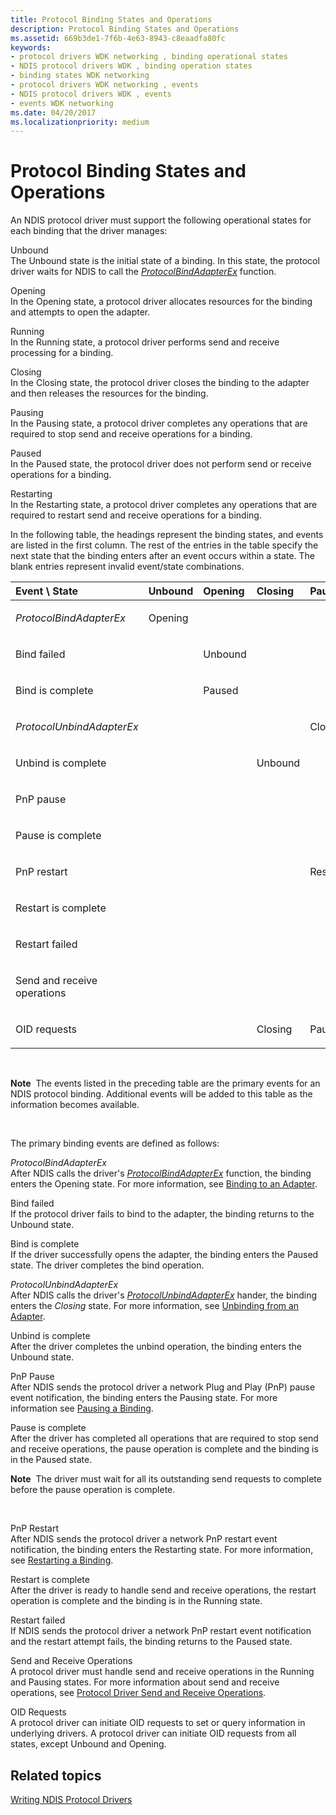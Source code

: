 ```yaml
---
title: Protocol Binding States and Operations
description: Protocol Binding States and Operations
ms.assetid: 669b3de1-7f6b-4e63-8943-c8eaadfa80fc
keywords:
- protocol drivers WDK networking , binding operational states
- NDIS protocol drivers WDK , binding operation states
- binding states WDK networking
- protocol drivers WDK networking , events
- NDIS protocol drivers WDK , events
- events WDK networking
ms.date: 04/20/2017
ms.localizationpriority: medium
---
```


# Protocol Binding States and Operations





An NDIS protocol driver must support the following operational states for each binding that the driver manages:

<a href="" id="unbound"></a>Unbound  
The Unbound state is the initial state of a binding. In this state, the protocol driver waits for NDIS to call the [*ProtocolBindAdapterEx*](https://msdn.microsoft.com/library/windows/hardware/ff570220) function.

<a href="" id="opening"></a>Opening  
In the Opening state, a protocol driver allocates resources for the binding and attempts to open the adapter.

<a href="" id="running"></a>Running  
In the Running state, a protocol driver performs send and receive processing for a binding.

<a href="" id="closing"></a>Closing  
In the Closing state, the protocol driver closes the binding to the adapter and then releases the resources for the binding.

<a href="" id="pausing"></a>Pausing  
In the Pausing state, a protocol driver completes any operations that are required to stop send and receive operations for a binding.

<a href="" id="paused"></a>Paused  
In the Paused state, the protocol driver does not perform send or receive operations for a binding.

<a href="" id="restarting"></a>Restarting  
In the Restarting state, a protocol driver completes any operations that are required to restart send and receive operations for a binding.

In the following table, the headings represent the binding states, and events are listed in the first column. The rest of the entries in the table specify the next state that the binding enters after an event occurs within a state. The blank entries represent invalid event/state combinations.

<table>
<colgroup>
<col width="12%" />
<col width="12%" />
<col width="12%" />
<col width="12%" />
<col width="12%" />
<col width="12%" />
<col width="12%" />
<col width="12%" />
</colgroup>
<thead>
<tr class="header">
<th align="left">Event \ State</th>
<th align="left">Unbound</th>
<th align="left">Opening</th>
<th align="left">Closing</th>
<th align="left">Paused</th>
<th align="left">Restarting</th>
<th align="left">Running</th>
<th align="left">Pausing</th>
</tr>
</thead>
<tbody>
<tr class="odd">
<td align="left"><p><em>ProtocolBindAdapterEx</em></p></td>
<td align="left"><p>Opening</p></td>
<td align="left"></td>
<td align="left"></td>
<td align="left"></td>
<td align="left"></td>
<td align="left"></td>
<td align="left"></td>
</tr>
<tr class="even">
<td align="left"><p>Bind failed</p></td>
<td align="left"></td>
<td align="left"><p>Unbound</p></td>
<td align="left"></td>
<td align="left"></td>
<td align="left"></td>
<td align="left"></td>
<td align="left"></td>
</tr>
<tr class="odd">
<td align="left"><p>Bind is complete</p></td>
<td align="left"></td>
<td align="left"><p>Paused</p></td>
<td align="left"></td>
<td align="left"></td>
<td align="left"></td>
<td align="left"></td>
<td align="left"></td>
</tr>
<tr class="even">
<td align="left"><p><em>ProtocolUnbindAdapterEx</em></p></td>
<td align="left"></td>
<td align="left"></td>
<td align="left"></td>
<td align="left"><p>Closing</p></td>
<td align="left"></td>
<td align="left"></td>
<td align="left"></td>
</tr>
<tr class="odd">
<td align="left"><p>Unbind is complete</p></td>
<td align="left"></td>
<td align="left"></td>
<td align="left"><p>Unbound</p></td>
<td align="left"></td>
<td align="left"></td>
<td align="left"></td>
<td align="left"></td>
</tr>
<tr class="even">
<td align="left"><p>PnP pause</p></td>
<td align="left"></td>
<td align="left"></td>
<td align="left"></td>
<td align="left"></td>
<td align="left"></td>
<td align="left"><p>Pausing</p></td>
<td align="left"></td>
</tr>
<tr class="odd">
<td align="left"><p>Pause is complete</p></td>
<td align="left"></td>
<td align="left"></td>
<td align="left"></td>
<td align="left"></td>
<td align="left"></td>
<td align="left"></td>
<td align="left"><p>Paused</p></td>
</tr>
<tr class="even">
<td align="left"><p>PnP restart</p></td>
<td align="left"></td>
<td align="left"></td>
<td align="left"></td>
<td align="left"><p>Restarting</p></td>
<td align="left"></td>
<td align="left"></td>
<td align="left"></td>
</tr>
<tr class="odd">
<td align="left"><p>Restart is complete</p></td>
<td align="left"></td>
<td align="left"></td>
<td align="left"></td>
<td align="left"></td>
<td align="left"><p>Running</p></td>
<td align="left"></td>
<td align="left"></td>
</tr>
<tr class="even">
<td align="left"><p>Restart failed</p></td>
<td align="left"></td>
<td align="left"></td>
<td align="left"></td>
<td align="left"></td>
<td align="left"><p>Paused</p></td>
<td align="left"></td>
<td align="left"></td>
</tr>
<tr class="odd">
<td align="left"><p>Send and receive operations</p></td>
<td align="left"></td>
<td align="left"></td>
<td align="left"></td>
<td align="left"></td>
<td align="left"></td>
<td align="left"><p>Running</p></td>
<td align="left"><p>Pausing</p></td>
</tr>
<tr class="even">
<td align="left"><p>OID requests</p></td>
<td align="left"></td>
<td align="left"></td>
<td align="left"><p>Closing</p></td>
<td align="left"><p>Paused</p></td>
<td align="left"><p>Restarting</p></td>
<td align="left"><p>Running</p></td>
<td align="left"><p>Pausing</p></td>
</tr>
</tbody>
</table>

 

**Note**  The events listed in the preceding table are the primary events for an NDIS protocol binding. Additional events will be added to this table as the information becomes available.

 

The primary binding events are defined as follows:

<a href="" id="protocolbindadapterex"></a>*ProtocolBindAdapterEx*  
After NDIS calls the driver's [*ProtocolBindAdapterEx*](https://msdn.microsoft.com/library/windows/hardware/ff570220) function, the binding enters the Opening state. For more information, see [Binding to an Adapter](binding-to-an-adapter.md).

<a href="" id="bind-failed"></a>Bind failed  
If the protocol driver fails to bind to the adapter, the binding returns to the Unbound state.

<a href="" id="bind-is-complete"></a>Bind is complete  
If the driver successfully opens the adapter, the binding enters the Paused state. The driver completes the bind operation.

<a href="" id="protocolunbindadapterex"></a>*ProtocolUnbindAdapterEx*  
After NDIS calls the driver's [*ProtocolUnbindAdapterEx*](https://msdn.microsoft.com/library/windows/hardware/ff570278) hander, the binding enters the *Closing* state. For more information, see [Unbinding from an Adapter](unbinding-from-an-adapter.md).

<a href="" id="unbind-is-complete"></a>Unbind is complete  
After the driver completes the unbind operation, the binding enters the Unbound state.

<a href="" id="pnp-pause"></a>PnP Pause  
After NDIS sends the protocol driver a network Plug and Play (PnP) pause event notification, the binding enters the Pausing state. For more information see [Pausing a Binding](pausing-a-binding.md).

<a href="" id="pause-is-complete"></a>Pause is complete  
After the driver has completed all operations that are required to stop send and receive operations, the pause operation is complete and the binding is in the Paused state.

**Note**  The driver must wait for all its outstanding send requests to complete before the pause operation is complete.

 

<a href="" id="pnp-restart"></a>PnP Restart  
After NDIS sends the protocol driver a network PnP restart event notification, the binding enters the Restarting state. For more information, see [Restarting a Binding](restarting-a-binding.md).

<a href="" id="restart-is-complete"></a>Restart is complete  
After the driver is ready to handle send and receive operations, the restart operation is complete and the binding is in the Running state.

<a href="" id="restart-failed"></a>Restart failed  
If NDIS sends the protocol driver a network PnP restart event notification and the restart attempt fails, the binding returns to the Paused state.

<a href="" id="send-and-receive-operations"></a>Send and Receive Operations  
A protocol driver must handle send and receive operations in the Running and Pausing states. For more information about send and receive operations, see [Protocol Driver Send and Receive Operations](protocol-driver-send-and-receive-operations.md).

<a href="" id="oid-requests"></a>OID Requests  
A protocol driver can initiate OID requests to set or query information in underlying drivers. A protocol driver can initiate OID requests from all states, except Unbound and Opening.

## Related topics


[Writing NDIS Protocol Drivers](writing-ndis-protocol-drivers.md)

 

 






